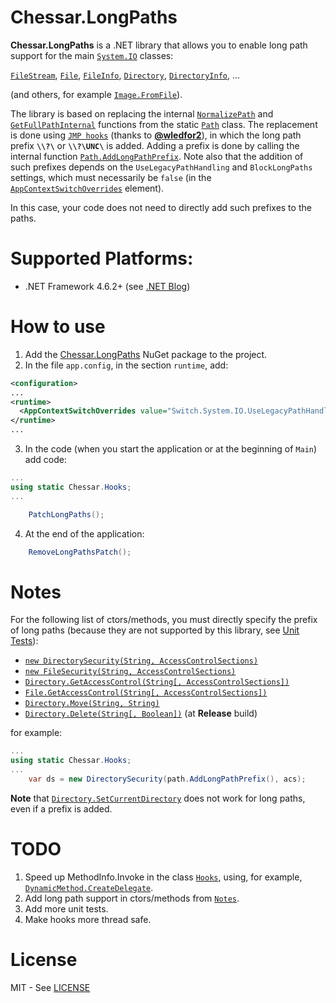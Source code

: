 # Chessar.LongPaths

**Chessar.LongPaths** is a .NET library that allows you to enable long path support for the main
[`System.IO`](https://docs.microsoft.com/en-us/dotnet/api/system.io)
classes:

[`FileStream`](https://docs.microsoft.com/en-us/dotnet/api/system.io.filestream),
[`File`](https://docs.microsoft.com/en-us/dotnet/api/system.io.file),
[`FileInfo`](https://docs.microsoft.com/en-us/dotnet/api/system.io.fileinfo),
[`Directory`](https://docs.microsoft.com/en-us/dotnet/api/system.io.directory),
[`DirectoryInfo`](https://docs.microsoft.com/en-us/dotnet/api/system.io.directoryinfo), ...

(and others, for example [`Image.FromFile`](https://docs.microsoft.com/en-us/dotnet/api/system.drawing.image.fromfile)).

The library is based on replacing the internal
[`NormalizePath`](https://referencesource.microsoft.com/#mscorlib/system/io/path.cs,e0e2c91ae0993cea)
and
[`GetFullPathInternal`](https://referencesource.microsoft.com/#mscorlib/system/io/path.cs,72f9fabbc9d544a5)
functions from the static
[`Path`](https://docs.microsoft.com/en-us/dotnet/api/system.io.path)
class. The replacement is done using
[`JMP hooks`](https://github.com/wledfor2/PlayHooky)
(thanks to [**@wledfor2**](https://github.com/wledfor2)),
in which the long path prefix **`\\?\`** or **`\\?\UNC\`** is added.
Adding a prefix is done by calling the internal function
[`Path.AddLongPathPrefix`](https://referencesource.microsoft.com/#mscorlib/system/io/path.cs,43fffcdead19ea64).
Note also that the addition of such prefixes depends on the `UseLegacyPathHandling` and
`BlockLongPaths` settings, which must necessarily be `false` (in the
[`AppContextSwitchOverrides`](https://docs.microsoft.com/en-us/dotnet/framework/configure-apps/file-schema/runtime/appcontextswitchoverrides-element) element).

In this case, your code does not need to directly add such prefixes to the paths.

# Supported Platforms:
* .NET Framework 4.6.2+ (see [.NET Blog](https://blogs.msdn.microsoft.com/dotnet/2016/08/02/announcing-net-framework-4-6-2/#bcl))

# How to use
1. Add the [Chessar.LongPaths](https://www.nuget.org/packages/Chessar.LongPaths/) NuGet package to the project.
2. In the file `app.config`, in the section `runtime`, add:
```xml
<configuration>
...
<runtime>
  <AppContextSwitchOverrides value="Switch.System.IO.UseLegacyPathHandling=false;Switch.System.IO.BlockLongPaths=false" />
</runtime>
...
```
3. In the code (when you start the application or at the beginning of `Main`) add code:
```csharp
...
using static Chessar.Hooks;
...

    PatchLongPaths();

```
4. At the end of the application:
```csharp
    RemoveLongPathsPatch();
```

# Notes
For the following list of ctors/methods, you must directly specify the prefix of long paths
(because they are not supported by this library, see [Unit Tests](UnitTests)):
* [`new DirectorySecurity(String, AccessControlSections)`](https://docs.microsoft.com/en-us/dotnet/api/system.security.accesscontrol.directorysecurity.-ctor#System_Security_AccessControl_DirectorySecurity__ctor_System_String_System_Security_AccessControl_AccessControlSections_)
* [`new FileSecurity(String, AccessControlSections)`](https://docs.microsoft.com/en-us/dotnet/api/system.security.accesscontrol.filesecurity.-ctor#System_Security_AccessControl_FileSecurity__ctor_System_String_System_Security_AccessControl_AccessControlSections_)
* [`Directory.GetAccessControl(String[, AccessControlSections])`](https://docs.microsoft.com/en-us/dotnet/api/system.io.directory.getaccesscontrol)
* [`File.GetAccessControl(String[, AccessControlSections])`](https://docs.microsoft.com/en-us/dotnet/api/system.io.file.getaccesscontrol)
* [`Directory.Move(String, String)`](https://docs.microsoft.com/en-us/dotnet/api/system.io.directory.move)
* [`Directory.Delete(String[, Boolean])`](https://docs.microsoft.com/en-us/dotnet/api/system.io.directory.delete) (at **Release** build)

for example:
```csharp
...
using static Chessar.Hooks;
...
    var ds = new DirectorySecurity(path.AddLongPathPrefix(), acs);
```

**Note** that [`Directory.SetCurrentDirectory`](https://docs.microsoft.com/en-us/dotnet/api/system.io.directory.setcurrentdirectory)
does not work for long paths, even if a prefix is added.

# TODO
1. Speed up MethodInfo.Invoke in the class [`Hooks`](src/Hooks.cs), using, for example, [`DynamicMethod.CreateDelegate`](https://docs.microsoft.com/ru-ru/dotnet/api/system.reflection.emit.dynamicmethod.createdelegate#System_Reflection_Emit_DynamicMethod_CreateDelegate_System_Type_System_Object_).
2. Add long path support in ctors/methods from [`Notes`](#notes).
3. Add more unit tests.
4. Make hooks more thread safe.

# License
MIT - See [LICENSE](LICENSE.md)
